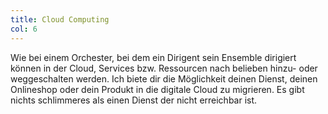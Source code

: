 ```yaml
---
title: Cloud Computing
col: 6
---
```


Wie bei einem Orchester, bei dem ein Dirigent sein Ensemble dirigiert können in der Cloud, Services bzw. Ressourcen nach belieben hinzu- oder weggeschalten werden. Ich biete dir die Möglichkeit deinen Dienst, deinen Onlineshop oder dein Produkt in die digitale Cloud zu migrieren. Es gibt nichts schlimmeres als einen Dienst der nicht erreichbar ist.
